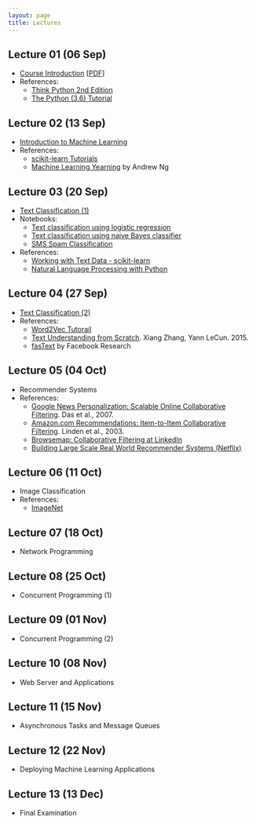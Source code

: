 ```yaml
---
layout: page
title: Lectures
---
```


## Lecture 01 (06 Sep)

- [Course Introduction]({{site.baseurl}}public/lectures/lecture-01.html) [[PDF]({{site.baseurl}}public/lectures/pdfs/lecture-01.pdf)]
- References:
    - [Think Python 2nd Edition](https://greenteapress.com/wp/think-python-2e/)
    - [The Python (3.6) Tutorial](https://docs.python.org/3.6/tutorial/)

## Lecture 02 (13 Sep)

- [Introduction to Machine Learning]({{site.baseurl}}public/lectures/lecture-02.html)
- References:
    - [scikit-learn Tutorials](http://scikit-learn.org/stable/tutorial/index.html)
    - [Machine Learning Yearning](http://www.mlyearning.org/) by Andrew Ng

## Lecture 03 (20 Sep)

- [Text Classification (1)]({{site.baseurl}}public/lectures/lecture-03.html)
- Notebooks:
    - [Text classification using logistic regression]({{site.baseurl}}public/notebooks/l3_text_logistic_regression.ipynb)
    - [Text classification using naive Bayes classifier]({{site.baseurl}}public/notebooks/l3_text_naive_bayes.ipynb)
    - [SMS Spam Classification]({{site.baseurl}}public/notebooks/l3-sms-spam-example.ipynb)
- References:
    - [Working with Text Data - scikit-learn](http://scikit-learn.org/stable/tutorial/text_analytics/working_with_text_data.html)
    - [Natural Language Processing with Python](http://nltk.org/book/)

## Lecture 04 (27 Sep)

- [Text Classification (2)]({{site.baseurl}}public/lectures/lecture-04.html)
- References:
    - [Word2Vec Tutorail](https://rare-technologies.com/word2vec-tutorial/)
    - [Text Understanding from Scratch](https://arxiv.org/abs/1502.01710). Xiang Zhang, Yann LeCun. 2015.
    - [fasText](https://fasttext.cc/) by Facebook Research

## Lecture 05 (04 Oct)

- Recommender Systems
- References:
    - [Google News Personalization: Scalable Online Collaborative Filtering](https://www2007.org/papers/paper570.pdf). Das et al., 2007.
    - [Amazon.com Recommendations: Item-to-Item Collaborative Filtering](https://www.cs.umd.edu/~samir/498/Amazon-Recommendations.pdf). Linden et al., 2003.
    - [Browsemap: Collaborative Filtering at LinkedIn](https://engineering.linkedin.com/recommender-systems/browsemap-collaborative-filtering-linkedin)
    - [Building Large Scale Real World Recommender Systems (Netflix)](https://www.slideshare.net/xamat/building-largescale-realworld-recommender-systems-recsys2012-tutorial)

## Lecture 06 (11 Oct)

- Image Classification
- References:
    - [ImageNet](http://image-net.org/)

## Lecture 07 (18 Oct)

- Network Programming

## Lecture 08 (25 Oct)

- Concurrent Programming (1)

## Lecture 09 (01 Nov)

- Concurrent Programming (2)

## Lecture 10 (08 Nov)

- Web Server and Applications

## Lecture 11 (15 Nov)

- Asynchronous Tasks and Message Queues

## Lecture 12 (22 Nov)

- Deploying Machine Learning Applications

## Lecture 13 (13 Dec)

- Final Examination
